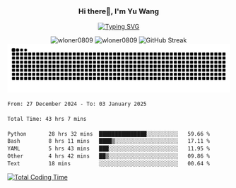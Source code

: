 <h3 align="center">Hi there👋, I'm Yu Wang</h1>

<p align="center"><a href="https://git.io/typing-svg"><img src="https://readme-typing-svg.demolab.com?font=Alex+Brush&size=18&pause=1000&color=716A50&background=6F66FF00&center=true&vCenter=true&width=435&lines=To+love+oneself+is+the+beginning+of+a+lifelong+romance.+%E2%80%94+Oscar+Wilde" alt="Typing SVG" /></a></p>


<p align="center">
 <img src="https://github-readme-stats.vercel.app/api/top-langs?username=wloner0809&show_icons=true&locale=en&layout=compact" alt="wloner0809" height=120 />
 <img src="https://github-readme-stats.vercel.app/api?username=wloner0809&show_icons=true&locale=en" alt="wloner0809" height=120 />
 <img src="https://github-readme-streak-stats.herokuapp.com?user=wloner0809&theme=microsoft" alt="GitHub Streak" height=120 />
 <img src="https://github.com/Wloner0809/Wloner0809/blob/output/github-contribution-grid-snake.svg">
</p>
 
<!--START_SECTION:waka-->

```txt
From: 27 December 2024 - To: 03 January 2025

Total Time: 43 hrs 7 mins

Python       28 hrs 32 mins  ███████████████░░░░░░░░░░   59.66 %
Bash         8 hrs 11 mins   ████▒░░░░░░░░░░░░░░░░░░░░   17.11 %
YAML         5 hrs 43 mins   ███░░░░░░░░░░░░░░░░░░░░░░   11.95 %
Other        4 hrs 42 mins   ██▒░░░░░░░░░░░░░░░░░░░░░░   09.86 %
Text         18 mins         ░░░░░░░░░░░░░░░░░░░░░░░░░   00.64 %
```

<!--END_SECTION:waka-->

[![Total Coding Time](https://wakatime.com/badge/user/3b010e91-e8bb-445f-9eac-c8ab5bc30cb6.svg)](https://wakatime.com/@3b010e91-e8bb-445f-9eac-c8ab5bc30cb6)
